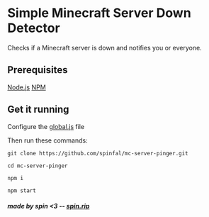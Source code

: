 # Simple Minecraft Server Down Detector
Checks if a Minecraft server is down and notifies you or everyone.

## Prerequisites
[Node.js](https://nodejs.org/en/download/)
[NPM](https://www.npmjs.com/)

## Get it running
Configure the [global.js](global.js) file

Then run these commands:
```
git clone https://github.com/spinfal/mc-server-pinger.git
```
```
cd mc-server-pinger
```
```
npm i
```
```
npm start
```

##### made by spin <3 -- [spin.rip](https://spin.rip/)